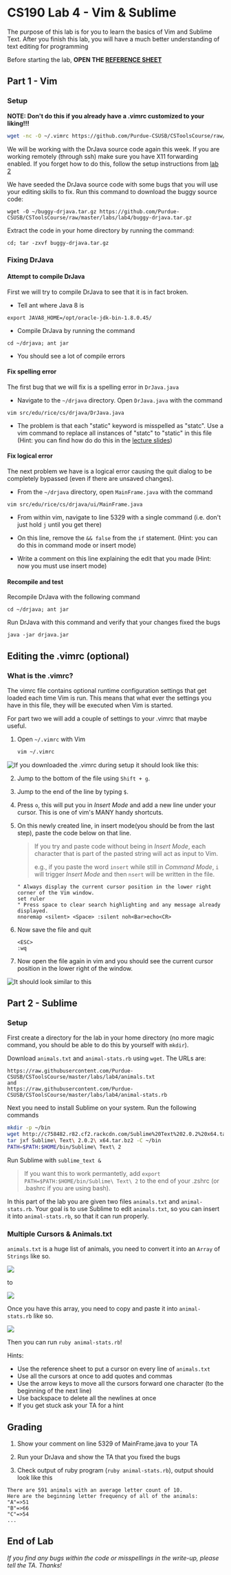 # CS190 Lab 4 - Vim & Sublime #

The purpose of this lab is for you to learn the basics of Vim and Sublime Text. After you finish this lab, you will have a much better understanding of text editing for programming

Before starting the lab, **OPEN THE [REFERENCE SHEET](https://github.com/Purdue-CSUSB/CSToolsCourse/blob/master/labs/lab4/lecture04-vim-sublime.md)**

## Part 1 - Vim

### Setup

**NOTE: Don't do this if you already have a .vimrc customized to your liking!!!**
```bash
wget -nc -O ~/.vimrc https://github.com/Purdue-CSUSB/CSToolsCourse/raw/master/labs/lab4/vimrc
```

We will be working with the DrJava source code again this week. If you are working remotely (through ssh) make sure you have X11 forwarding enabled. If you forget how to do this, follow the setup instructions from [lab 2](https://github.com/Purdue-CSUSB/CSToolsCourse/tree/master/labs/lab2)

We have seeded the DrJava source code with some bugs that you will use your editing skills to fix. Run this command to download the buggy source code:

    wget -O ~/buggy-drjava.tar.gz https://github.com/Purdue-CSUSB/CSToolsCourse/raw/master/labs/lab4/buggy-drjava.tar.gz

Extract the code in your home directory by running the command:

    cd; tar -zxvf buggy-drjava.tar.gz

### Fixing DrJava

#### Attempt to compile DrJava

First we will try to compile DrJava to see that it is in fact broken.

* Tell ant where Java 8 is

```
export JAVA8_HOME=/opt/oracle-jdk-bin-1.8.0.45/
```

* Compile DrJava by running the command

```
cd ~/drjava; ant jar
```

* You should see a lot of compile errors

#### Fix spelling error

The first bug that we will fix is a spelling error in `DrJava.java`

* Navigate to the `~/drjava` directory. Open `DrJava.java` with the command

```
vim src/edu/rice/cs/drjava/DrJava.java
```

* The problem is that each "static" keyword is misspelled as "statc". Use a vim command
to replace all instances of "statc" to "static" in this file (Hint: you can find how do do this in the [lecture slides](https://docs.google.com/presentation/d/1p5Bsy503w449pXEM6EkqNOje-rfHVAaIwB3gPkcwplc/edit?usp=sharing))

#### Fix logical error

The next problem we have is a logical error causing the quit dialog to be completely bypassed (even if there are unsaved changes).

* From the `~/drjava` directory, open `MainFrame.java` with the command

```
vim src/edu/rice/cs/drjava/ui/MainFrame.java
```

* From within vim, navigate to line 5329 with a single command (i.e. don't just hold `j` until you get there)

* On this line, remove the `&& false` from the `if` statement. (Hint: you can do this in command mode or insert mode)

* Write a comment on this line explaining the edit that you made (Hint: now you must use insert mode)

#### Recompile and test

Recompile DrJava with the following command

```
cd ~/drjava; ant jar
```

Run DrJava with this command and verify that your changes fixed the bugs

```
java -jar drjava.jar
```

## Editing the .vimrc (optional) ##

### What is the .vimrc? ###
The vimrc file contains optional runtime configuration settings that get loaded each time Vim is run. This means that what ever the settings you have in this file, they will be executed when Vim is started.

For part two we will add a couple of settings to your .vimrc that maybe useful.

1. Open `~/.vimrc` with Vim
    ```bash
    vim ~/.vimrc
    ```
![If you downloaded the .vimrc during setup it should look like this:](https://github.com/Purdue-CSUSB/CSToolsCourse/raw/master/labs/lab4/vimrc1.png)

2. Jump to the bottom of the file using `Shift + g`.

3. Jump to the end of the line by typing `$`.

4. Press `o`, this will put you in *Insert Mode* and add a new line under your cursor. This is one of vim's MANY handy shortcuts.

5. On this newly created line, in insert mode(you should be from the last step), paste the code below on that line.

    > If you try and paste code without being in *Insert Mode*, each character that is part of the
    > pasted string will act as input to Vim.
    >
    > e.g., if you paste the word `insert` while still in *Command Mode*, `i` will trigger *Insert Mode* and then `nsert` will be written in the file.

    ```VimL
    " Always display the current cursor position in the lower right corner of the Vim window.
    set ruler
    " Press space to clear search highlighting and any message already displayed.
    nnoremap <silent> <Space> :silent noh<Bar>echo<CR>
    ```

3. Now save the file and quit
    ```
    <ESC>
    :wq
    ```
4. Now open the file again in vim and you should see the current cursor position in the lower right of the window.

![It should look similar to this](https://github.com/Purdue-CSUSB/CSToolsCourse/raw/master/labs/lab4/vimrc1.png)

## Part 2 - Sublime

### Setup

First create a directory for the lab in your home directory (no more magic command, you should be able to do this by
yourself with `mkdir`). 

Download `animals.txt` and `animal-stats.rb` using `wget`. The URLs are:

```
https://raw.githubusercontent.com/Purdue-CSUSB/CSToolsCourse/master/labs/lab4/animals.txt
and
https://raw.githubusercontent.com/Purdue-CSUSB/CSToolsCourse/master/labs/lab4/animal-stats.rb
```

Next you need to install Sublime on your system. Run the following commands

```bash
mkdir -p ~/bin
wget http://c758482.r82.cf2.rackcdn.com/Sublime%20Text%202.0.2%20x64.tar.bz2
tar jxf Sublime\ Text\ 2.0.2\ x64.tar.bz2 -C ~/bin
PATH=$PATH:$HOME/bin/Sublime\ Text\ 2
```

Run Sublime with `sublime_text &`

> If you want this to work permantetly, add `export PATH=$PATH:$HOME/bin/Sublime\ Text\ 2` to the end of your .zshrc (or .bashrc if you are using bash).


In this part of the lab you are given two files `animals.txt` and `animal-stats.rb`. Your goal is to use Sublime to edit `animals.txt`, so you can insert it into `animal-stats.rb`, so that it can run properly.

### Multiple Cursors & Animals.txt

`animals.txt` is a huge list of animals, you need to convert it into an `Array` of `Strings` like so.

![](https://github.com/Purdue-CSUSB/CSToolsCourse/raw/master/labs/lab4/sublime7.png)

to

![](https://github.com/Purdue-CSUSB/CSToolsCourse/raw/master/labs/lab4/sublime8.png)

Once you have this array, you need to copy and paste it into `animal-stats.rb` like so.

![](https://github.com/Purdue-CSUSB/CSToolsCourse/raw/master/labs/lab4/sublime9.png)

Then you can run `ruby animal-stats.rb`!

Hints:
* Use the reference sheet to put a cursor on every line of `animals.txt`
* Use all the cursors at once to add quotes and commas
* Use the arrow keys to move all the cursors forward one character (to the beginning of the next line)
* Use backspace to delete all the newlines at once
* If you get stuck ask your TA for a hint

## Grading

1. Show your comment on line 5329 of MainFrame.java to your TA

2. Run your DrJava and show the TA that you fixed the bugs

3. Check output of ruby program (`ruby animal-stats.rb`), output should look like this

```
There are 591 animals with an average letter count of 10.
Here are the beginning letter frequency of all of the animals:
"A"=>51
"B"=>66
"C"=>54
...
```

## End of Lab ##


*If you find any bugs within the code or misspellings in the write-up, please tell the TA. Thanks!*
